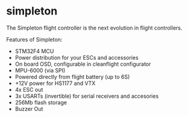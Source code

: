 # simpleton

The Simpleton flight controller is the next evolution in flight controllers.

Features of Simpleton:

* STM32F4 MCU
* Power distribution for your ESCs and accessories
* On board OSD, configurable in cleanflight configurator
* MPU-6000 (via SPI)
* Powered directly from flight battery (up to 6S)
* +12V power for HS1177 and VTX
* 4x ESC out
* 3x USARTs (invertible) for serial receivers and accesories
* 256Mb flash storage
* Buzzer Out
